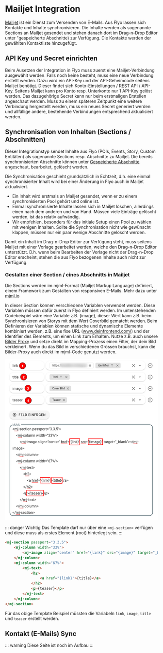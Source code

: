 # Mailjet Integration

[Mailjet](https://mailjet.com) ist ein Dienst zum Versenden von E-Mails. Aus Flyo lassen sich Kontakte und Inhalte synchronisieren. Die Inhalte werden als sogenannte Sections an Mailjet gesendet und stehen danach dort im Drag-n-Drop Editor unter "gespeicherte Abschnitte) zur Verfügung. Die Kontakte werden der gewählten Kontaktliste hinzugefügt.

## API Key und Secret einrichten

Beim Ausetzen der Integration in Flyo muss zuerst eine Mailjet-Verbindung ausgewählt werden. Falls noch keine besteht, muss eine neue Verbindung erstellt werden. Dazu wird ein API-Key und der API-Geheimcode seitens Mailjet benötigt. Dieser findet sich Konto-Einstellungen / REST API / API-Key.
Seitens Mailjet kann pro Konto resp. Unterkonto nur 1 API-Key gelöst werden. Das dazugehörige Secret kann nur beim erstmaligen Erstellen angeschaut werden. Muss zu einem späteren Zeitpunkt eine weitere Verbindung hergestellt werden, muss ein neues Secret generiert werden und allfällige andere, bestehende Verbindungen entsprechend aktualisiert werden.

## Synchronisation von Inhalten (Sections / Abschnitten)

Dieser Integrationstyp sendet Inhalte aus Flyo (POIs, Events, Story, Custom Entitäten) als sogenannte Sections resp. Abschnitte zu Mailjet. Die bereits synchronisierten Abschnitte können unter [Gespeicherte Abschnitte](https://app.mailjet.com/passport/sections) angeschaut, bearbeitet, gelöscht werden.

Die Synchronisation geschieht grundsätzlich in Echtzeit, d.h. eine einmal synchronisierter Inhalt wird bei einer Änderung in Flyo auch in Mailjet aktualisiert.
- Ein Inhalt wird erstmals an Mailjet gesendet, wenn er zu einem synchronisierten Pool gehört und online ist.
- Einmal synchronisierte Inhalte lassen sich in Mailjet löschen, allerdings einen nach dem anderen und von Hand. Müssen viele Einträge gelöscht werden, ist das relativ aufwändig.
- Wir empfehlen, besonders für das initiale Setup einen Pool zu wählen mit wenigen Inhalten. Sollte die Synchronisation nicht wie gewünscht klappen, müssen nur ein paar wenige Abschnitte gelöscht werden.

Damit ein Inhalt im Drag-n-Drop Editor zur Verfügung steht, muss seitens Mailjet mit einer Vorlage gearbeitet werden, welche den Drag-n-Drop Editor unterstützt. D.h. wenn beim Bearbeiten der Vorlage nicht der Drag-n-Drop Editor erscheint, stehen die aus Flyo bezogenen Inhalte auch nicht zur Verfügung.

### Gestalten einer Section / eines Abschnitts in Mailjet

Die Sections werden im mjml-Format (Mailjet Markup Language) definiert, einem Framework zum Gestalten von responsiven E-Mails. Mehr dazu unter [mjml.io](https://mjml.io)

In dieser Section können verschiedene Variablen verwendet werden. Diese Variablen müssen dafür zuerst in Flyo definiert werden. Im untenstehenden Codebeispiel wäre eine Variable z.B. {image}, dieser Wert kann z.B. beim Synchronisieren von Storys mit dem Wert Coverbild gematcht werden. Beim Definieren der Variablen können statische und dynamische Elemente kombiniert werden, z.B. eine fixe URL (www.deinfrontend.com/) und der Identifier des Elements, um einen Link zum Erhalten. Nutze z.B. auch unsere [Bilder Proxy](/infos/images.md) und setze direkt im Mapping-Prozess einen Filter, der dein Bild verkleinert. Wenn du das Bild in verschiedenen Grössen brauchst, kann die Bilder-Proxy auch direkt im mjml-Code genutzt werden.

![OpenAPI JSON](assets/mailjet/mapping.png)

::: danger Wichtig
Das Template darf nur über eine `<mj-section>` verfügen und diese muss als erstes Element (root) hinterlegt sein.
:::

```html
<mj-section passport="3.3.5">
    <mj-column width="33%">
        <mj-image align="center" href="{link}" src="{image}" target="_blank"></mj-image>
    </mj-column>
    <mj-column width="67%">
        <mj-text>    
            <h2>
                <a href="{link}">{title}</a>
            </h2>
            <p>{teaser}</p>
        </mj-text>
    </mj-column>
</mj-section>
```

Für das obige Template Beispiel müssten die Variabeln `link`, `image`, `title` und `teaser` erstellt werden.

## Kontakt (E-Mails) Sync

::: warning Diese Seite ist noch im Aufbau
:::